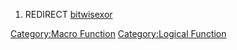 1.  REDIRECT [bitwisexor](bitwisexor "wikilink")

[Category:Macro Function](Category:Macro_Function "wikilink")
[Category:Logical Function](Category:Logical_Function "wikilink")